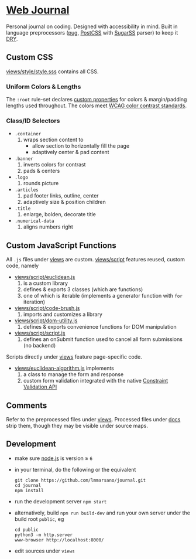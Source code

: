 # [Web Journal](//lmmarsano.github.io/journal/)

Personal journal on coding.
Designed with accessibility in mind.
Built in language preprocessors ([pug](//pugjs.org), [PostCSS](//postcss.org/) with [SugarSS](//github.com/postcss/sugarss) parser) to keep it <abbr title='don’t repeat yourself'>DRY</abbr>.

## Custom CSS

[views/style/style.sss](views/style/style.sss) contains all CSS.

### Uniform Colors & Lengths

The `:root` rule-set declares [custom properties](//www.w3.org/TR/css-variables-1/) for colors & margin/padding lengths used throughout.
The colors meet [WCAG color contrast standards](//www.w3.org/TR/WCAG20/#visual-audio-contrast).

### Class/ID Selectors

- `.container`
  1. wraps section content to
	 - allow section to horizontally fill the page
	 - adaptively center & pad content
- `.banner`
  1. inverts colors for contrast
  2. pads & centers
- `.logo`
  1. rounds picture
- `.articles`
  1. pad footer links, outline, center
  2. adaptively size & position children
- `.title`
  1. enlarge, bolden, decorate title
- `.numerical-data`
  1. aligns numbers right

## Custom JavaScript Functions

All `.js` files under [views](views) are custom.
[views/script](views/script) features reused, custom code, namely

- [views/script/euclidean.js](views/script/euclidean.js)
  1. is a custom library
  2. defines & exports 3 classes (which are functions)
  3. one of which is iterable (implements a generator function with `for` iteration)
- [views/script/code-brush.js](views/script/code-brush.js)
  1. imports and customizes a library
- [views/script/dom-utility.js](views/script/dom-utility.js)
  1. defines & exports convenience functions for DOM manipulation
- [views/script/script.js](views/script/script.js)
  1. defines an onSubmit function used to cancel all form submissions (no backend)

Scripts directly under [views](views) feature page-specific code.

- [views/euclidean-algorithm.js](views/euclidean-algorithm.js) implements
  1. a class to manage the form and response
  2. custom form validation integrated with the native [Constraint Validation API](//html.spec.whatwg.org/dev/form-control-infrastructure.html#constraints)

## Comments

Refer to the preprocessed files under [views](views).
Processed files under [docs](docs) strip them, though they may be visible under source maps.

## Development

- make sure [node.js](//nodejs.org/) is version ≥ `6`
- in your terminal, do the following or the equivalent

  ```shell
  git clone https://github.com/lmmarsano/journal.git
  cd journal
  npm install
  ```

- run the development server `npm start`
- alternatively, build `npm run build-dev` and run your own server under the build root `public`, eg
  ```shell
  cd public
  python3 -m http.server
  www-browser http://localhost:8000/
  ```
- edit sources under `views`
